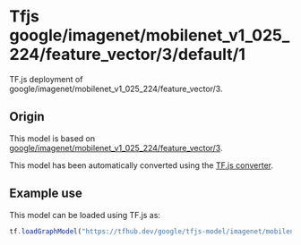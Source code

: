 # Tfjs google/imagenet/mobilenet_v1_025_224/feature_vector/3/default/1
TF.js deployment of google/imagenet/mobilenet_v1_025_224/feature_vector/3.

<!-- parent-model: google/imagenet/mobilenet_v1_025_224/feature_vector/3 -->

## Origin

This model is based on [google/imagenet/mobilenet_v1_025_224/feature_vector/3](https://tfhub.dev/google/imagenet/mobilenet_v1_025_224/feature_vector/3).

This model has been automatically converted using the [TF.js converter](https://github.com/tensorflow/tfjs/tree/master/tfjs-converter).

## Example use
This model can be loaded using TF.js as:

```javascript
tf.loadGraphModel("https://tfhub.dev/google/tfjs-model/imagenet/mobilenet_v1_025_224/feature_vector/3/default/1", { fromTFHub: true })
```
